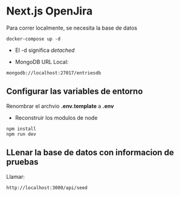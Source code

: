 # Next.js OpenJira
Para correr localmente, se necesita la base de datos
```
docker-compose up -d
```

* El -d significa _detached_

* MongoDB URL Local:
```
mongodb://localhost:27017/entriesdb
```

## Configurar las variables de entorno
Renombrar el archvio __.env.template__ a  __.env__ 

* Reconstruir los modulos de node
```
npm install
npm run dev
```

## LLenar la base de datos con informacion de pruebas
Llamar:
```
http://localhost:3000/api/seed
```